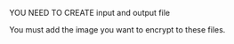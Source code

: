 YOU NEED TO CREATE input and output file 

You must add the image you want to encrypt to these files.
